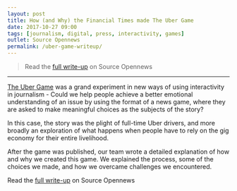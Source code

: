 ```yaml
---
layout: post
title: How (and Why) the Financial Times made The Uber Game
date: 2017-10-27 09:00
tags: [journalism, digital, press, interactivity, games]
outlet: Source Opennews
permalink: /uber-game-writeup/
---
```


> Read the [full write-up](https://source.opennews.org/articles/how-and-why-financial-times-made-uber-game/) on Source Opennews

***

[The Uber Game](https://ig.ft.com/uber-game/) was a grand experiment in new ways of using interactivity in journalism - Could we help people achieve a better emotional understanding of an issue by using the format of a news game, where they are asked to make meaningful choices as the subjects of the story? 

In this case, the story was the plight of full-time Uber drivers, and more broadly an exploration of what happens when people have to rely on the gig economy for their entire livelihood.

After the game was published, our team wrote a detailed explanation of how and why we created this game. We explained the process, some of the choices we made, and how we overcame challenges we encountered.

Read the [full write-up](https://source.opennews.org/articles/how-and-why-financial-times-made-uber-game/) on Source Opennews